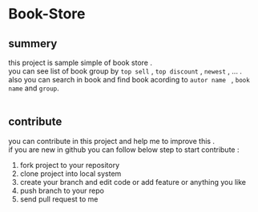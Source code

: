 # Book-Store

## summery
this project is sample simple of book store .<br>
you can see list of book group by `top sell` ,  `top discount` , `newest` , ... .<br>
also you can search in book and find book acording to `autor name ` , `book name` and  `group`.<br>
<br>
## contribute
you can contribute in this project and help me to improve this .<br>
if you are new in github you can follow below step to start contribute : <br>
1.  fork project to your repository
2.  clone project into local system
3.  create your branch and edit code or add feature or anything you like
4.  push branch to your repo 
5.  send pull request to me 
